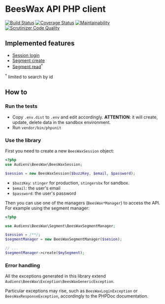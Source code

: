 # BeesWax API PHP client

[![Build Status](https://travis-ci.org/Audiens/beeswax-client.svg?branch=master)](https://travis-ci.org/Audiens/beeswax-client)
[![Coverage Status](https://coveralls.io/repos/github/Audiens/beeswax-client/badge.svg?branch=master)](https://coveralls.io/github/Audiens/beeswax-client?branch=master)
[![Maintainability](https://api.codeclimate.com/v1/badges/c3b755d4eed795e5476f/maintainability)](https://codeclimate.com/github/Audiens/beeswax-client/maintainability)
[![Scrutinizer Code Quality](https://scrutinizer-ci.com/g/Audiens/beeswax-client/badges/quality-score.png?b=master)](https://scrutinizer-ci.com/g/Audiens/beeswax-client/?branch=master)

## Implemented features

- [Session login](https://docs.beeswax.com/docs/authentication)
- [Segment create](https://docs.beeswax.com/docs/segment-1)
- [Segment read](https://docs.beeswax.com/docs/segment-3)<sup>†</sup>

<sup>†</sup> limited to search by id

## How to

### Run the tests

- Copy `.env.dist` to `.env` and edit accordingly. **ATTENTION**: it will create, update, delete data in the sandbox environment.
- Run `vendor/bin/phpunit`

### Use the library

First you need to create a new `BeesWaxSession` object:

```php
<?php
use Audiens\BeesWax\BeesWaxSession;

$session = new BeesWaxSession($buzzKey, $email, $password);
```

- `$buzzKey`: `stinger` for production, `stingersbx` for sandbox.
- `$email`: the user's email
- `$password`: the user's password

Then you can use one of the managers (`BeesWax*Manager`) to access the API. For example using the segment manager:

```php
<?php

use Audiens\BeesWax\Segment\BeesWaxSegmentManager;

$session = /**/;
$segmentManager = new BeesWaxSegmentManager($sesion);

// ...
$segmentManager->create($mySegment);
```

### Error handling

All the exceptions generated in this library extend `Audiens\BeesWax\Exception\BeesWaxGenericException`.

Particular exceptions may rise, such as `BeesWaxLoginException` or `BeesWaxResponseException`, accordingly to the PHPDoc
documentation.

